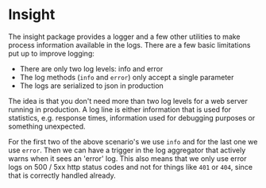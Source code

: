 # Insight

The insight package provides a logger and a few other utilities to make process
information available in the logs. There are a few basic limitations put up to
improve logging:

- There are only two log levels: info and error
- The log methods (`info` and `error`) only accept a single parameter
- The logs are serialized to json in production

The idea is that you don't need more than two log levels for a web server
running in production. A log line is either information that is used for
statistics, e.g. response times, information used for debugging purposes or
something unexpected.

For the first two of the above scenario's we use `info` and for the last one we
use `error`. Then we can have a trigger in the log aggregator that actively
warns when it sees an 'error' log. This also means that we only use error logs
on 500 / 5xx http status codes and not for things like `401` or `404`, since
that is correctly handled already.
